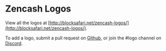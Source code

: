 # Zencash Logos

View all the logos at [http://blocksafari.net/zencash-logos/](http://blocksafari.net/zencash-logos/).

To add a logo, submit a pull request on [Github](https://github.com/JonDum/zencash-logos), or join the #logo channel on [Discord](https://discord.gg/9kXQFHx).